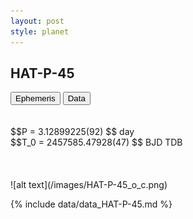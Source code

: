 ```yaml
---
layout: post
style: planet
---
```

<script src="../js/planets.js"></script>

## HAT-P-45

<!-- Tab links -->
<div class="tab">
<button class="tablinks" onclick="openCity(event, 'Ephemeris')">Ephemeris</button>
<button class="tablinks" onclick="openCity(event, 'Data')">Data</button>
</div>

<!-- Tab content -->
<div id="Ephemeris" class="tabcontent" markdown="1">
<br/><br/>
$$P = 3.12899225(92) $$ day <br/>
$$T_0 = 2457585.47928(47) $$ BJD TDB
<br/><br/>
<br/><br/>
![alt text](/images/HAT-P-45_o_c.png)
</div>


<div id="Data" class="tabcontent" markdown="1">

{% include data/data_HAT-P-45.md %}

</div>

<script src="../js/tabs.js"></script>


